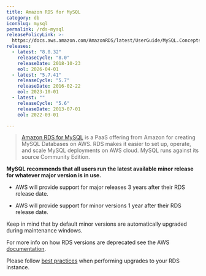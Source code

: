 ```yaml
---
title: Amazon RDS for MySQL
category: db
iconSlug: mysql
permalink: /rds-mysql
releasePolicyLink: >-
  https://docs.aws.amazon.com/AmazonRDS/latest/UserGuide/MySQL.Concepts.VersionMgmt.html
releases:
  - latest: "8.0.32"
    releaseCycle: "8.0"
    releaseDate: 2018-10-23
    eol: 2026-04-01
  - latest: "5.7.41"
    releaseCycle: "5.7"
    releaseDate: 2016-02-22
    eol: 2023-10-01
  - latest: ""
    releaseCycle: "5.6"
    releaseDate: 2013-07-01
    eol: 2022-03-01

---
```


> [Amazon RDS for MySQL](https://aws.amazon.com/rds/mysql) is a PaaS offering from Amazon for creating MySQL Databases on AWS. RDS makes it easier to set up, operate, and scale MySQL deployments on AWS cloud. MySQL runs against its source Community Edition.

**MySQL recommends that all users run the latest available minor release for whatever major version is in use.**

- AWS will provide support for major releases 3 years after their RDS release date.

- AWS will provide support for minor versions 1 year after their RDS release date.

Keep in mind that by default minor versions are automatically upgraded during maintenance windows.

For more info on how RDS versions are deprecated see the AWS [documentation](https://aws.amazon.com/rds/faqs/#What_happens_when_an_Amazon_RDS_DB_engine_version_is_deprecated.3F).

Please follow [best practices](https://aws.amazon.com/blogs/database/best-practices-for-upgrading-amazon-rds-for-mysql-and-amazon-rds-for-mariadb) when performing upgrades to your RDS instance.
